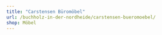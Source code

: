 ```yaml
---
title: "Carstensen Büromöbel"
url: /buchholz-in-der-nordheide/carstensen-bueromoebel/
shop: Möbel
---
```

